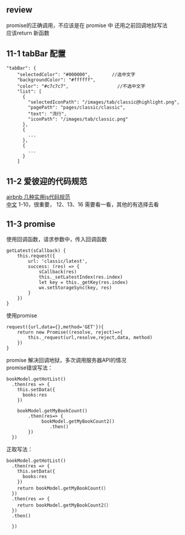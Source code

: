 ## review

promise的正确调用，不应该是在 promise 中 还用之前回调地狱写法  
应该return 新函数


## 11-1 tabBar 配置

```
"tabBar": {
    "selectedColor": "#000000",        //选中文字
    "backgroundColor": "#ffffff",
    "color": "#c7c7c7",					 //不选中文字
    "list": [
      {
        "selectedIconPath": "/images/tab/classic@highlight.png",
        "pagePath": "pages/classic/classic",
        "text": "流行",
        "iconPath": "/images/tab/classic.png"
      },
      {
        ...
      },
      {
        ...
      }
    ]

```

## 11-2 爱彼迎的代码规范

[airbnb 几种实用js代码规范](https://github.com/airbnb/javascript)  
[中文](https://github.com/yuche/javascript)
1-10，很重要， 12、13、16 需要看一看，其他的有选择去看



## 11-3 promise

使用回调函数，请求参数中，传入回调函数

	getLatest(sCallback) {
	    this.request({
	        url: 'classic/latest',
	        success: (res) => {
	            sCallback(res)
	            this._setLatestIndex(res.index)
	            let key = this._getKey(res.index)
	            wx.setStorageSync(key, res)
	        }
	    })
	}


使用promise

	request({url,data={},method='GET'}){
	    return new Promise((resolve, reject)=>{
	        this._request(url,resolve,reject,data, method)
	    })
	}


promise 解决回调地狱，多次调用服务器API的情况  
promise错误写法：

```
bookModel.getHotList()
  .then(res => {
    this.setData({
      books:res
    })
    
    bookModel.getMyBookCount()
    	.then(res=> {
    		 bookModel.getMyBookCount2()
    		 	.then()
    	})
  })

```


正取写法：

```
bookModel.getHotList()
  .then(res => {
    this.setData({
      books:res
    })   
	return bookModel.getMyBookCount(）    
  })
  .then(res => {
  	return bookModel.getMyBookCount2(）   
  })
  .then()

  })

```
